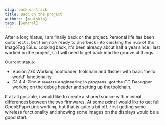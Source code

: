 ```yaml
---
slug: back-on-track
title: Back on the project
authors: [beatskip]
tags: [General]
---
```


After a long hiatus, I am finally back on the project. Personal life has been quite hectic, but I am now ready to dive back into cracking the nuts of the ImagoTag ESLs. Looking back, it's been already about half a year since i last worked on the project, so I will need to get back into the groove of things. 

Current status:
- Vusion 2.6: Working bootloader, toolchain and flasher with basic 'hello world' functionality.
- G1 4.4: Pinout reverse engineering in progress, got the CC Debugger working on the debug header and setting up the toolchain.

If at all possible, i would like to create a shared source with minimal differences between the two firmwares. At some point i would like to get full OpenEPaperLink working, but that is quite a bit off. First getting some wireless functionality and showing some images on the displays would be a good start.
